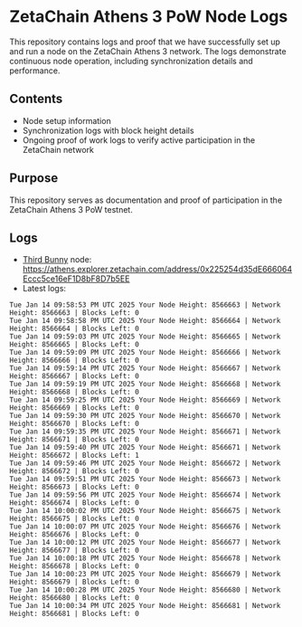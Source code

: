 # ZetaChain Athens 3 PoW Node Logs
This repository contains logs and proof that we have successfully set up and run a node on the ZetaChain Athens 3 network. The logs demonstrate continuous node operation, including synchronization details and performance.

## Contents
- Node setup information
- Synchronization logs with block height details
- Ongoing proof of work logs to verify active participation in the ZetaChain network

## Purpose
This repository serves as documentation and proof of participation in the ZetaChain Athens 3 PoW testnet.

## Logs

- [Third Bunny](https://thirdbunny.xyz/) node: https://athens.explorer.zetachain.com/address/0x225254d35dE666064Eccc5ce16eF1D8bF8D7b5EE
- Latest logs:
```
Tue Jan 14 09:58:53 PM UTC 2025 Your Node Height: 8566663 | Network Height: 8566663 | Blocks Left: 0
Tue Jan 14 09:58:58 PM UTC 2025 Your Node Height: 8566664 | Network Height: 8566664 | Blocks Left: 0
Tue Jan 14 09:59:03 PM UTC 2025 Your Node Height: 8566665 | Network Height: 8566665 | Blocks Left: 0
Tue Jan 14 09:59:09 PM UTC 2025 Your Node Height: 8566666 | Network Height: 8566666 | Blocks Left: 0
Tue Jan 14 09:59:14 PM UTC 2025 Your Node Height: 8566667 | Network Height: 8566667 | Blocks Left: 0
Tue Jan 14 09:59:19 PM UTC 2025 Your Node Height: 8566668 | Network Height: 8566668 | Blocks Left: 0
Tue Jan 14 09:59:25 PM UTC 2025 Your Node Height: 8566669 | Network Height: 8566669 | Blocks Left: 0
Tue Jan 14 09:59:30 PM UTC 2025 Your Node Height: 8566670 | Network Height: 8566670 | Blocks Left: 0
Tue Jan 14 09:59:35 PM UTC 2025 Your Node Height: 8566671 | Network Height: 8566671 | Blocks Left: 0
Tue Jan 14 09:59:40 PM UTC 2025 Your Node Height: 8566671 | Network Height: 8566672 | Blocks Left: 1
Tue Jan 14 09:59:46 PM UTC 2025 Your Node Height: 8566672 | Network Height: 8566672 | Blocks Left: 0
Tue Jan 14 09:59:51 PM UTC 2025 Your Node Height: 8566673 | Network Height: 8566673 | Blocks Left: 0
Tue Jan 14 09:59:56 PM UTC 2025 Your Node Height: 8566674 | Network Height: 8566674 | Blocks Left: 0
Tue Jan 14 10:00:02 PM UTC 2025 Your Node Height: 8566675 | Network Height: 8566675 | Blocks Left: 0
Tue Jan 14 10:00:07 PM UTC 2025 Your Node Height: 8566676 | Network Height: 8566676 | Blocks Left: 0
Tue Jan 14 10:00:12 PM UTC 2025 Your Node Height: 8566677 | Network Height: 8566677 | Blocks Left: 0
Tue Jan 14 10:00:18 PM UTC 2025 Your Node Height: 8566678 | Network Height: 8566678 | Blocks Left: 0
Tue Jan 14 10:00:23 PM UTC 2025 Your Node Height: 8566679 | Network Height: 8566679 | Blocks Left: 0
Tue Jan 14 10:00:28 PM UTC 2025 Your Node Height: 8566680 | Network Height: 8566680 | Blocks Left: 0
Tue Jan 14 10:00:34 PM UTC 2025 Your Node Height: 8566681 | Network Height: 8566681 | Blocks Left: 0
```
